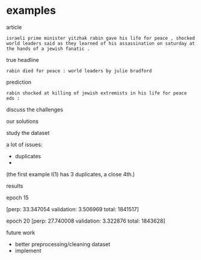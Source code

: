 # examples

article
```
israeli prime minister yitzhak rabin gave his life for peace , shocked world leaders said as they learned of his assassination on saturday at the hands of a jewish fanatic .
```
true headline
```
rabin died for peace : world leaders by julie bradford
```
prediction
```
rabin shocked at killing of jewish extremists in his life for peace eds :
```

discuss the challenges

our solutions

study the dataset

a lot of issues:

- duplicates
-  

 (the first example I(1) has 3 duplicates, a close 4th.)

results

epoch 15

[perp: 33.347054 validation: 3.506969 total: 1841517]

epoch 20
[perp: 27.740008 validation: 3.322876 total: 1843628]

future work
- better preprocessing/cleaning dataset
- implement
